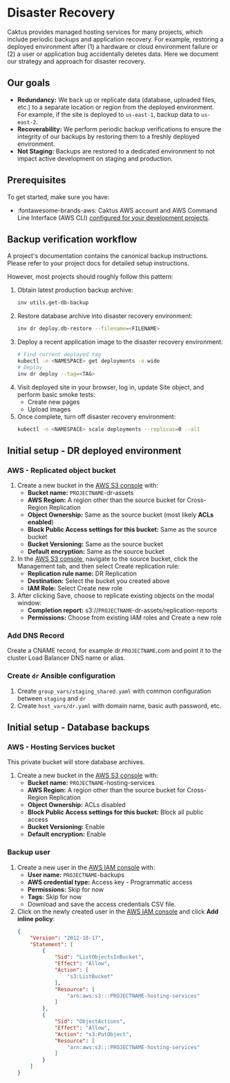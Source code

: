# Disaster Recovery

Caktus provides managed hosting services for many projects, which include periodic backups and application recovery. For example, restoring a deployed environment after (1) a hardware or cloud environment failure or (2) a user or application bug accidentally deletes data. Here we document our strategy and approach for disaster recovery.

## Our goals

* **Redundancy:** We back up or replicate data (database, uploaded files, etc.) to a separate location or region from the deployed environment. For example, if the site is deployed to `us-east-1`, backup data to `us-east-2`.
* **Recoverability:** We perform periodic backup verifications to ensure the integrity of our backups by restoring them to a freshly deployed environment.
* **Not Staging:** Backups are restored to a dedicated environment to not impact active development on staging and production.

## Prerequisites

To get started, make sure you have:

* :fontawesome-brands-aws: Caktus AWS account and AWS Command Line Interface (AWS CLI) [configured for your development projects](../developer-onboarding/AWS.md).

## Backup verification workflow

A project's documentation contains the canonical backup instructions. Please refer to your project docs for detailed setup instructions.

However, most projects should roughly follow this pattern:

1. Obtain latest production backup archive:
   ```sh
   inv utils.get-db-backup
   ```
2. Restore database archive into disaster recovery environment:
   ```sh
   inv dr deploy.db-restore --filename=<FILENAME>
   ```
3. Deploy a recent application image to the disaster recovery environment:
   ```sh
   # Find current deployed tag
   kubectl -n <NAMESPACE> get deployments -o wide
   # Deploy
   inv dr deploy --tag=<TAG>
   ```
4. Visit deployed site in your browser, log in, update Site object, and perform basic smoke tests:
    * Create new pages
    * Upload images
5. Once complete, turn off disaster recovery environment:
   ```sh
   kubectl -n <NAMESPACE> scale deployments --replicas=0 --all
   ```

## Initial setup - DR deployed environment

### AWS - Replicated object bucket

1. Create a new bucket in the [AWS S3 console](https://s3.console.aws.amazon.com/s3/bucket/create) with:
    * **Bucket name:** `PROJECTNAME`-dr-assets
    * **AWS Region:** A region other than the source bucket for Cross-Region Replication
    * **Object Ownership:** Same as the source bucket (most likely **ACLs enabled**)
    * **Block Public Access settings for this bucket:** Same as the source bucket
    * **Bucket Versioning:** Same as the source bucket
    * **Default encryption:** Same as the source bucket
2. In the [AWS S3 console](https://s3.console.aws.amazon.com/s3/buckets), navigate to the source bucket, click the Management tab, and then select Create replication rule: 
    * **Replication rule name:** DR Replication
    * **Destination:** Select the bucket you created above
    * **IAM Role:** Select Create new role
3. After clicking Save, choose to replicate existing objects on the modal window:
    * **Completion report:** s3://`PROJECTNAME`-dr-assets/replication-reports
    * **Permissions:** Choose from existing IAM roles and Create a new role

### Add DNS Record

Create a CNAME record, for example dr.`PROJECTNAME`.com and point it to the cluster Load Balancer DNS name or alias. 

### Create `dr` Ansible configuration

1. Create `group_vars/staging_shared.yaml` with common configuration between `staging` and `dr`
2. Create `host_vars/dr.yaml` with domain name, basic auth password, etc.

## Initial setup - Database backups

### AWS - Hosting Services bucket

This private bucket will store database archives.

1. Create a new bucket in the [AWS S3 console](https://s3.console.aws.amazon.com/s3/bucket/create) with:
    * **Bucket name:** `PROJECTNAME`-hosting-services
    * **AWS Region:** A region other than the source bucket for Cross-Region Replication
    * **Object Ownership:** ACLs disabled
    * **Block Public Access settings for this bucket:** Block all public access
    * **Bucket Versioning:** Enable
    * **Default encryption:** Enable

### Backup user

1. Create a new user in the [AWS IAM console](https://us-east-1.console.aws.amazon.com/iam/home#/users$new?step=details) with:
    *  **User name:** `PROJECTNAME`-backups
    *  **AWS credential type:** Access key - Programmatic access
    *  **Permissions:** Skip for now
    *  **Tags:** Skip for now
    *  Download and save the access credentials CSV file.
2. Click on the newly created user in the [AWS IAM console](https://us-east-1.console.aws.amazon.com/iamv2/home#/users) and click **Add inline policy**:
    ```json
    {
        "Version": "2012-10-17",
        "Statement": [
            {
                "Sid": "ListObjectsInBucket",
                "Effect": "Allow",
                "Action": [
                    "s3:ListBucket"
                ],
                "Resource": [
                    "arn:aws:s3:::PROJECTNAME-hosting-services"
                ]
            },
            {
                "Sid": "ObjectActions",
                "Effect": "Allow",
                "Action": "s3:PutObject",
                "Resource": [
                    "arn:aws:s3:::PROJECTNAME-hosting-services"
                ]
            }
        ]
    }
    ```

